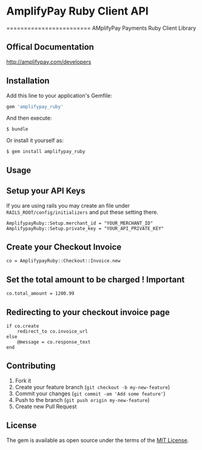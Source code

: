 
# AmplifyPay Ruby Client API
========================
AMplifyPay Payments Ruby Client Library

## Offical Documentation
http://amplifypay.com/developers

## Installation

Add this line to your application's Gemfile:

```ruby
gem 'amplifypay_ruby'
```

And then execute:

    $ bundle

Or install it yourself as:

    $ gem install amplifypay_ruby

## Usage

## Setup your API Keys
If you are using rails you may create an file under `RAILS_ROOT/config/initializers` and put these setting there.

    AmplifypayRuby::Setup.merchant_id = "YOUR_MERCHANT_ID" 
    AmplifypayRuby::Setup.private_key = "YOUR_API_PRIVATE_KEY"

## Create your Checkout Invoice

    co = AmplifypayRuby::Checkout::Invoice.new

## Set the total amount to be charged ! Important

    co.total_amount = 1200.99


## Redirecting to your checkout invoice page

    if co.create
        redirect_to co.invoice_url
    else
        @message = co.response_text
    end





## Contributing

1. Fork it
2. Create your feature branch (`git checkout -b my-new-feature`)
3. Commit your changes (`git commit -am 'Add some feature'`)
4. Push to the branch (`git push origin my-new-feature`)
5. Create new Pull Request


## License

The gem is available as open source under the terms of the [MIT License](http://opensource.org/licenses/MIT).
















